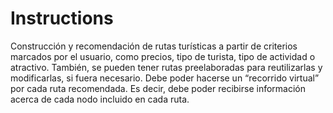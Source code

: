 # Instructions

Construcción y recomendación de rutas turísticas a partir de criterios marcados  por el usuario, como precios, tipo de turista, tipo de actividad o atractivo. También, se pueden tener rutas preelaboradas para reutilizarlas y modificarlas, si fuera necesario. Debe poder hacerse un “recorrido virtual” por cada ruta recomendada. Es decir, debe poder recibirse información acerca de cada nodo incluido en cada ruta.
